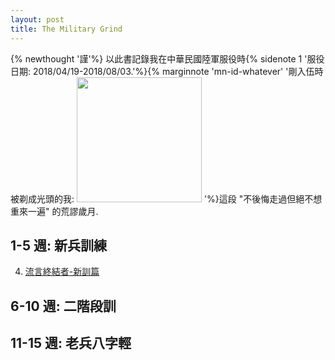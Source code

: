 ```yaml
---
layout: post
title: The Military Grind
---
```

{% newthought '謹'%} 以此書記錄我在中華民國陸軍服役時{% sidenote 1 '服役日期: 2018/04/19-2018/08/03.'%}{% marginnote 'mn-id-whatever' '剛入伍時被剃成光頭的我: <img src="https://user-images.githubusercontent.com/7057863/40884275-363cf80a-6743-11e8-83e3-1dabf5c11287.png" width="200">
'%}這段 "不後悔走過但絕不想重來一遍" 的荒謬歲月.

## 1-5 週: 新兵訓練

<!--1. [通往地獄的高速公路](chap_1/highway_to_hell/):
 
2. [懇親](chap_1/probabilityreview):

3. [鑑測](chap_1/applications):-->

4. [流言終結者-新訓篇](chap_1/myth_buster/) 

<!--5. [<span style="color:DarkRed">第 1 堂課: 別把自己的價值定義在不能控制的人事物之上</span>](chap_1/highway_to_hell/)
-->
## 6-10 週: 二階段訓

<!--1. [全休](chap_2/directed/):

2. [圖書館 or 健身房?](chap_2/library_or_gym/):

3. [饒舌](chap_2/undirected/):-->

<!--4. [流言終結者: 二階段篇](chap_1/highway_to_hell/) 

5. [<span style="color:DarkRed">第 2 堂課: 做選擇前, 觀察自己最能忍受哪一種痛苦而不是只看最喜歡哪一種結果</span>](chap_1/highway_to_hell/)-->

## 11-15 週: 老兵八字輕

<!--1. [軍官考試](chap_3/ve/):

2. [捲菸](chap_3/jt/):

3. [轉診](chap_3/sampling/):

4. [星夜呢喃](chap_3/variational/):

5. [頭也不回](chap_3/variational/):-->


<!--## 體會

1. [The variational autoencoder](extras/vae): Deep generative models. The reparametrization trick. Learning latent visual representations.


## 附錄 1: 笑話

## 附錄 2: 當兵時閱讀的書
-->

